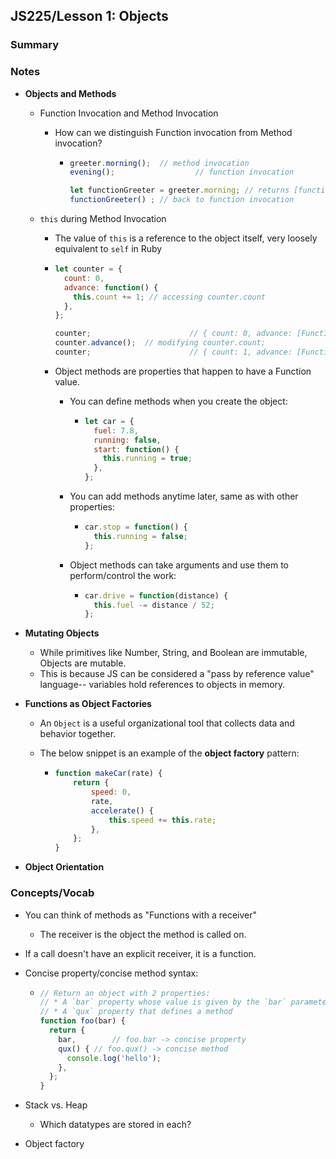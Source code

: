 ## JS225/Lesson 1: Objects

### Summary

### Notes

* **Objects and Methods**

  * Function Invocation and Method Invocation

    * How can we distinguish Function invocation from Method invocation?

      * ```javascript
        greeter.morning(); 	// method invocation
        evening(); 					// function invocation
        
        let functionGreeter = greeter.morning; // returns [function: morning]
        functionGreeter() ; // back to function invocation
        ```

  * `this` during Method Invocation

    * The value of `this` is a reference to the object itself, very loosely equivalent to `self` in Ruby

    * ```javascript
      let counter = {
        count: 0,
        advance: function() {
          this.count += 1; // accessing counter.count
        },
      };
      
      counter; 						// { count: 0, advance: [Function] }
      counter.advance();  // modifying counter.count;
      counter; 					 	// { count: 1, advance: [Function] }
      ```

    * Object methods are properties that happen to have a Function value.

      * You can define methods when you create the object:

        * ```javascript
          let car = {
            fuel: 7.8,
            running: false,
            start: function() {
              this.running = true;
            },
          };
          ```

      * You can add methods anytime later, same as with other properties:

        * ```javascript
          car.stop = function() {
            this.running = false;
          };
          ```

      * Object methods can take arguments and use them to perform/control the work:

        * ```javascript
          car.drive = function(distance) {
            this.fuel -= distance / 52;
          };
          ```

* **Mutating Objects**

  * While primitives like Number, String, and Boolean are immutable, Objects are mutable.
  * This is because JS can be considered a "pass by reference value" language-- variables hold references to objects in memory.

* **Functions as Object Factories**

  * An `Object` is a useful organizational tool that collects data and behavior together.

  * The below snippet is an example of the **object factory** pattern:

    * ```javascript
      function makeCar(rate) {
          return {
              speed: 0,
              rate,
              accelerate() {
                  this.speed += this.rate;
              },
          };
      }
      ```

* **Object Orientation**

### Concepts/Vocab

* You can think of methods as "Functions with a receiver"

  * The receiver is the object the method is called on.

* If a call doesn't have an explicit receiver, it is a function.

* Concise property/concise method syntax:

  * ```javascript
    // Return an object with 2 properties:
    // * A `bar` property whose value is given by the `bar` parameter
    // * A `qux` property that defines a method
    function foo(bar) {
      return {
        bar,		// foo.bar -> concise property
        qux() { // foo.qux() -> concise method
          console.log('hello');
        },
      };
    }
    ```

* Stack vs. Heap

  * Which datatypes are stored in each?

* Object factory